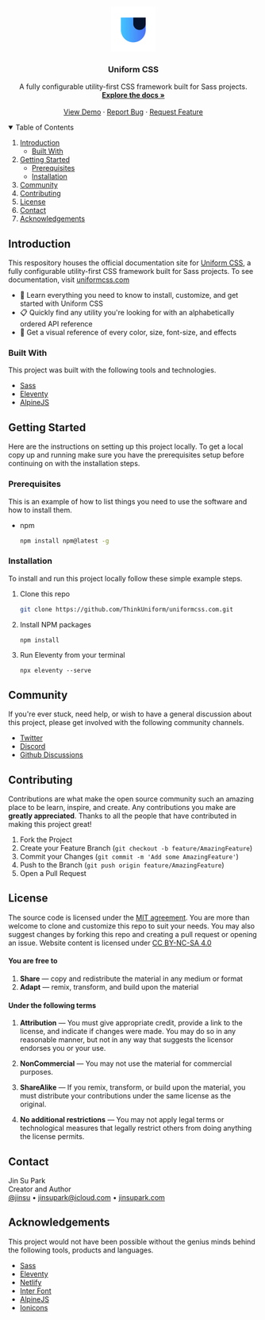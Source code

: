 <br />
<p align="center">
  <a href="https://github.com/ThinkUniform/uniformcss">
    <img src="apple-touch-icon.png" alt="Logo" width="90" height="90">
  </a>

  <h3 align="center">Uniform CSS</h3>

  <p align="center">
    A fully configurable utility-first CSS framework built for Sass projects.
    <br />
    <a href="https://uniformcss.com"><strong>Explore the docs »</strong></a>
    <br />
    <br />
    <a href="https://codepen">View Demo</a>
    ·
    <a href="https://github.com/ThinkUniform/uniformcss/issues">Report Bug</a>
    ·
    <a href="https://github.com/ThinkUniform/uniformcss/issues">Request Feature</a>
  </p>
</p>


<details open="open">
  <summary>Table of Contents</summary>
  <ol>
    <li>
      <a href="#about-the-project">Introduction</a>
      <ul>
        <li><a href="#built-with">Built With</a></li>
      </ul>
    </li>
    <li>
      <a href="#getting-started">Getting Started</a>
      <ul>
        <li><a href="#prerequisites">Prerequisites</a></li>
        <li><a href="#installation">Installation</a></li>
      </ul>
    </li>
    <li><a href="#community">Community</a></li>
    <li><a href="#contributing">Contributing</a></li>
    <li><a href="#license">License</a></li>
    <li><a href="#contact">Contact</a></li>
    <li><a href="#acknowledgements">Acknowledgements</a></li>
  </ol>
</details>


## Introduction

This respository houses the official documentation site for [Uniform CSS](https://github.com/ThinkUniform/uniformcss), a fully configurable utility-first CSS framework built for Sass projects. To see documentation, visit [uniformcss.com](https://uniformcss.com/)

* :rocket: Learn everything you need to know to install, customize, and get started with Uniform CSS
* :clipboard: Quickly find any utility you're looking for with an alphabetically ordered API reference
* :art: Get a visual reference of every color, size, font-size, and effects


### Built With

This project was built with the following tools and technologies.

* [Sass](https://getbootstrap.com)
* [Eleventy](https://laravel.com)
* [AlpineJS](https://jquery.com)


## Getting Started

Here are the instructions on setting up this project locally. To get a local copy up and running make sure you have the prerequisites setup before continuing on with the installation steps.


### Prerequisites

This is an example of how to list things you need to use the software and how to install them.

* npm
  ```sh
  npm install npm@latest -g
  ```


### Installation

To install and run this project locally follow these simple example steps.

1. Clone this repo
   ```sh
   git clone https://github.com/ThinkUniform/uniformcss.com.git
   ```
3. Install NPM packages
   ```sh
   npm install
   ```
4. Run Eleventy from your terminal
   ```JS
   npx eleventy --serve
   ```


## Community

If you're ever stuck, need help, or wish to have a general discussion about this project, please get involved with the following community channels.

* [Twitter](http://leafo.net/sticky-kit)
* [Discord](http://jvectormap.com)
* [Github Discussions](https://fontawesome.com)


## Contributing

Contributions are what make the open source community such an amazing place to be learn, inspire, and create. Any contributions you make are **greatly appreciated**. Thanks to all the people that have contributed in making this project great!

1. Fork the Project
2. Create your Feature Branch (`git checkout -b feature/AmazingFeature`)
3. Commit your Changes (`git commit -m 'Add some AmazingFeature'`)
4. Push to the Branch (`git push origin feature/AmazingFeature`)
5. Open a Pull Request


## License

The source code is licensed under the [MIT agreement](https://github.com/ThinkUniform/uniformcss.com/blob/main/LICENSE). You are more than welcome to clone and customize this repo to suit your needs. You may also suggest changes by forking this repo and creating a pull request or opening an issue. Website content is licensed under [CC BY-NC-SA 4.0](https://creativecommons.org/licenses/by-nc-sa/4.0/)


#### You are free to

1. **Share** — copy and redistribute the material in any medium or format
2. **Adapt** — remix, transform, and build upon the material


#### Under the following terms

1. **Attribution** — You must give appropriate credit, provide a link to the license, and indicate if changes were made. You may do so in any reasonable manner, but not in any way that suggests the licensor endorses you or your use.

2. **NonCommercial** — You may not use the material for commercial purposes.

3. **ShareAlike** — If you remix, transform, or build upon the material, you must distribute your contributions under the same license as the original.

4. **No additional restrictions** — You may not apply legal terms or technological measures that legally restrict others from doing anything the license permits.


## Contact

Jin Su Park<br>
Creator and Author<br>
[@jinsu](https://twitter.com/jinsu) • [jinsupark@icloud.com](mailto:jinsupark@icloud.com) • [jinsupark.com](https://jinsupark.com)


## Acknowledgements

This project would not have been possible without the genius minds behind the following tools, products and languages.

* [Sass](https://sass-lang.com/)
* [Eleventy](https://www.11ty.dev/)
* [Netlify](https://www.netlify.com/)
* [Inter Font](https://rsms.me/inter/)
* [AlpineJS](https://alpinejs.dev/)
* [Ionicons](https://ionic.io/ionicons)


